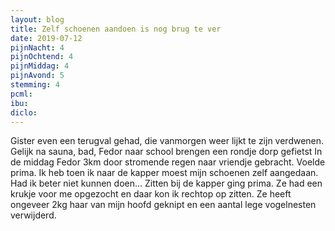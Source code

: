```yaml
---
layout: blog
title: Zelf schoenen aandoen is nog brug te ver
date: 2019-07-12
pijnNacht: 4
pijnOchtend: 4
pijnMiddag: 4
pijnAvond: 5
stemming: 4
pcml: 
ibu: 
diclo: 
---
```


Gister even een terugval gehad, die vanmorgen weer lijkt te zijn verdwenen. Gelijk na sauna, bad, Fedor naar school brengen een rondje dorp gefietstIn de middag Fedor 3km door stromende regen naar vriendje gebracht. Voelde prima. Ik heb toen ik naar de kapper moest mijn schoenen zelf aangedaan. Had ik beter niet kunnen doen… Zitten bij de kapper ging prima. Ze had een krukje voor me opgezocht en daar kon ik rechtop op zitten. Ze heeft ongeveer 2kg haar van mijn hoofd geknipt en een aantal lege vogelnesten verwijderd.

